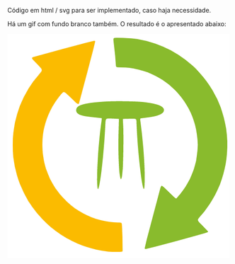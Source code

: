Código em html / svg para ser implementado, caso haja necessidade.

Há um gif com fundo branco também. O resultado é o apresentado abaixo:

![](logo-animado.gif)
